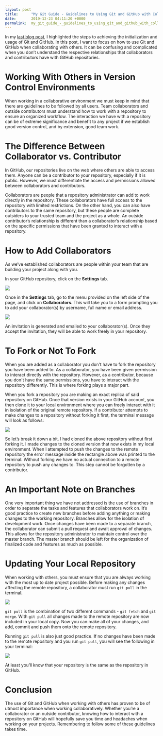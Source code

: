 ```yaml
---
layout: post
title:      "My Git Guide - Guidelines to Using Git and GitHub with Collaborators"
date:       2019-12-23 04:11:20 +0000
permalink:  my_git_guide_-_guidelines_to_using_git_and_github_with_collaborators
---
```



In my [last blog post](http://yescano.com/my_git_guide_-_steps_to_creating_a_proper_git_repository), I highlighted the steps to achieving the initialization and usage of Git and GitHub.  In this post, I want to focus on how to use Git and GitHub when collaborating with others.  It can be confusing and complicated when you don’t understand the respective relationships that collaborators and contributors have with GitHub repositories.

# Working With Others in Version Control Environments

When working in a collaborative environment we must keep in mind that there are guidelines to be followed by all users.  Team collaborators and outside contributors must understand how to work with a repository to ensure an organized workflow.  The interaction we have with a repository can be of extreme significance and benefit to any project if we establish good version control, and by extension, good team work.

# The Difference Between Collaborator vs. Contributor

In GitHub, our repositories live on the web where others are able to access them.  Anyone can be a contributor to your repository, especially if it is public. However, we must differentiate the access and permissions allowed between collaborators and contributors.  

Collaborators are people that a repository administrator can add to work directly in the repository.  These collaborators have full access to the repository with limited restrictions.  On the other hand, you can also have contributors to the same repository, but these people are complete outsiders to your trusted team and the project as a whole.  An outside contributor’s relationship is different than a collaborator’s relationship based on the specific permissions that have been granted to interact with a repository.

# How to Add Collaborators

As we’ve established collaborators are people within your team that are building your project along with you.  

In your GitHub repository, click on the **Settings** tab. 

![](https://i.imgur.com/FJ9xZVW.png)

Once in the **Settings** tab, go to the menu provided on the left side of the page, and click on **Collaborators**. This will take you to a form prompting you to add your collaborator(s) by username, full name or email address.

![](https://i.imgur.com/OKE5Ca4.png)

An invitation is generated and emailed to your collaborator(s).  Once they accept the invitation, they will be able to work freely in your repository.

# To Fork or Not To Fork

When you are added as a collaborator you don't have to fork the repository you have been added to.  As a collaborator, you have been given permission to interact directly with the repository.  However, as a contributor, because you don't have the same permissions, you have to interact with the repository differently.  This is where forking plays a major part. 

When you fork a repository you are making an exact replica of said repository on GitHub.  Once that version exists in your GitHub account, you then clone it to your local environment where you can freely interact with it in isolation of the original remote repository.  If a contributor attempts to make changes to a repository without forking it first, the terminal message will look as follows:

![](https://i.imgur.com/vMy9HO7.png)

So let’s break it down a bit.  I had cloned the above repository without first forking it.  I made changes to the cloned version that now exists in my local environment.  When I attempted to push the changes to the remote repository the error message inside the rectangle above was printed to the terminal.  Without forking we have no actual connection to a remote repository to push any changes to.  This step cannot be forgotten by a contributor.

# An Important Note on Branches

One very important thing we have not addressed is the use of branches in order to separate the tasks and features that collaborators work on.  It’s good practice to create new branches before adding anything or making changes to the working repository. Branches allow for the isolation of development work.  Once changes have been made to a separate branch, the collaborator can submit a pull request and await approval of changes.  This allows for the repository administrator to maintain control over the master branch.  The master branch should be left for the organization of finalized code and features as much as possible.  

# Updating Your Local Repository 
When working with others, you must ensure that you are always working with the most up to date project possible.  Before making any changes affecting the remote repository, a collaborator must run `git pull` in the terminal.

![](https://i.imgur.com/IkxGRim.png)

`git pull` is the combination of two different commands - `git fetch` and `git merge`.  With `git pull` all changes made to the remote repository are now included in your local copy.  Now you can make all of your changes, and add, commit and push them onto the remote repository. 

Running `git pull` is also just good practice.  If no changes have been made to the remote repository and you run `git pull`, you will see the following in your terminal:

![](https://i.imgur.com/NH3to5f.png)

At least you’ll know that your repository is the same as the repository in GitHub. 

# Conclusion
The use of Git and GitHub when working with others has proven to be of utmost importance when working collaboratively.  Whether you’re a collaborator or an outside contributor, knowing how to interact with a repository on GitHub will hopefully save you time and headaches when working on your projects.  Remembering to follow some of these guidelines takes time.  










